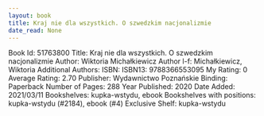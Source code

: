 ```yaml
---
layout: book
title: Kraj nie dla wszystkich. O szwedzkim nacjonalizmie
date_read: None
---
```


Book Id: 51763800
Title: Kraj nie dla wszystkich. O szwedzkim nacjonalizmie
Author: Wiktoria Michałkiewicz
Author l-f: Michałkiewicz, Wiktoria
Additional Authors: 
ISBN: 
ISBN13: 9788366553095
My Rating: 0
Average Rating: 2.70
Publisher: Wydawnictwo Poznańskie
Binding: Paperback
Number of Pages: 288
Year Published: 2020
Date Added: 2021/03/11
Bookshelves: kupka-wstydu, ebook
Bookshelves with positions: kupka-wstydu (#2184), ebook (#4)
Exclusive Shelf: kupka-wstydu

